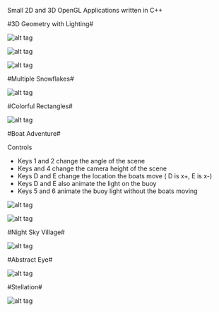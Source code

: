 Small 2D and 3D OpenGL Applications written in C++

#3D Geometry with Lighting#

![alt tag](https://cloud.githubusercontent.com/assets/5244883/8767784/dc2ab440-2e35-11e5-86c0-379afd72ea5d.jpg)

![alt tag](https://cloud.githubusercontent.com/assets/5244883/8767785/dc2e1d92-2e35-11e5-9868-b8fe1178cc98.jpg)

![alt tag](https://cloud.githubusercontent.com/assets/5244883/8767792/2851ef14-2e36-11e5-800d-36ea79028b31.jpg)

#Multiple Snowflakes#

![alt tag](https://cloud.githubusercontent.com/assets/5244883/8767745/801d0b72-2e34-11e5-89fe-b2d3f3f0454d.png)

#Colorful Rectangles#

![alt tag](https://cloud.githubusercontent.com/assets/5244883/8767799/7457fff2-2e36-11e5-878f-0262f0ddd615.jpg)

#Boat Adventure#

Controls 

- Keys 1 and 2 change the angle of the scene
- Keys and 4 change the camera height of the scene
- Keys D and E change the location the boats move ( D is x+, E is x-)
- Keys D and E also animate the light on the buoy
- Keys 5 and 6 animate the buoy light without the boats moving

![alt tag](https://cloud.githubusercontent.com/assets/5244883/8767821/1def3940-2e37-11e5-9848-2df58ed52e13.jpg)

![alt tag](https://cloud.githubusercontent.com/assets/5244883/8767820/1ded792a-2e37-11e5-84b0-f6f778af0d35.jpg)

#Night Sky Village#

![alt tag](https://cloud.githubusercontent.com/assets/5244883/8767830/7716ab0c-2e37-11e5-906a-12ef08f7009f.jpg)

#Abstract Eye#

![alt tag](https://cloud.githubusercontent.com/assets/5244883/8767842/b8dca460-2e37-11e5-9481-bfb633a31662.jpg)

#Stellation#

![alt tag](https://cloud.githubusercontent.com/assets/5244883/8767849/f1104724-2e37-11e5-812a-5406cea1a707.jpg)



